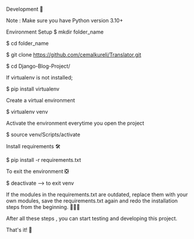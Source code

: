 Development 👨

Note : Make sure you have Python version 3.10+

Environment Setup
$ mkdir folder_name

$ cd folder_name

$ git clone https://github.com/cemalkureli/Translator.git

$ cd Django-Blog-Project/

If virtualenv is not installed;

$ pip install virtualenv

Create a virtual environment

$ virtualenv venv

Activate the environment everytime you open the project

$ source venv/Scripts/activate

Install requirements 🛠

$ pip install -r requirements.txt

To exit the environment ❎

$ deactivate --> to exit venv

If the modules in the requirements.txt are outdated, replace them with your own modules, save the requirements.txt again and redo the installation steps from the beginning. 🤩🤩🤩

After all these steps , you can start testing and developing this project.

That's it! 👨
